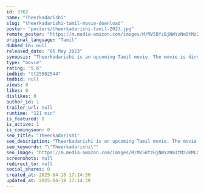 ```yaml
---
id: 3362
name: "Theerkadarishi"
slug: "theerkadarishi-tamil-movie-download"
poster: "posters/theerkadarishi-tamil-2023.jpg"
remote_poster: "https://m.media-amazon.com/images/M/MV5BYzBjNWYzNmItMzZmMC00NzZmLWExY2UtMjU5N2U3Yzg5ZWQ0XkEyXkFqcGc@._V1_SX300.jpg"
original_language: "Tamil"
dubbed_in: null
released_date: "05 May 2023"
synopsis: "Theerkadarishi is an upcoming Tamil movie. The movie is directed by P. G. Mohan, L. R. Sundarapandi and will feature Ajmal Ameer as lead character."
type: "movie"
rating: "5.6"
imdbid: "tt25502544"
tmdbid: null
views: 0
likes: 0
dislikes: 0
author_id: 1
trailer_url: null
runtime: "121 min"
is_featured: 0
is_active: 1
is_comingsoon: 0
seo_title: "Theerkadarishi"
seo_description: "Theerkadarishi is an upcoming Tamil movie. The movie is directed by P. G. Mohan, L. R. Sundarapandi and will feature Ajmal Ameer as lead character."
seo_keywords: "\"Theerkadarishi\""
seo_image: "https://m.media-amazon.com/images/M/MV5BYzBjNWYzNmItMzZmMC00NzZmLWExY2UtMjU5N2U3Yzg5ZWQ0XkEyXkFqcGc@._V1_SX300.jpg"
screenshots: null
redirect_to: null
social_shares: 0
created_at: 2025-04-18 17:14:30
updated_at: 2025-04-18 17:14:30
---
```


